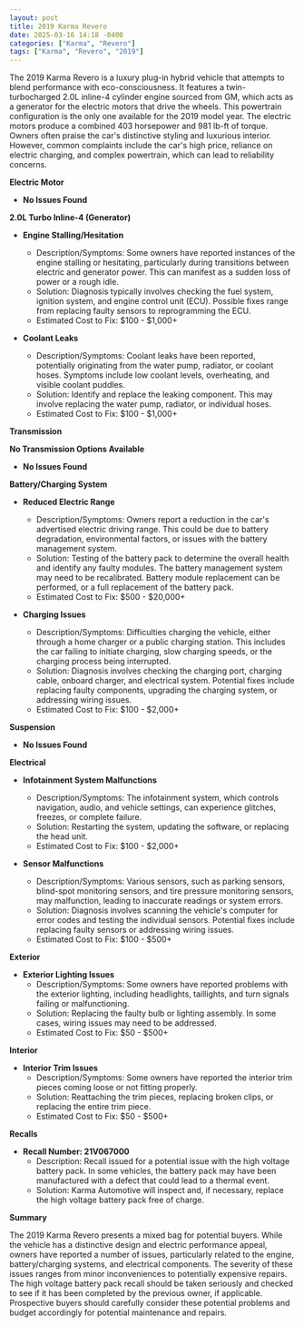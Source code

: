 ```yaml
---
layout: post
title: 2019 Karma Revero
date: 2025-03-16 14:18 -0400
categories: ["Karma", "Revero"]
tags: ["Karma", "Revero", "2019"]
---
```

The 2019 Karma Revero is a luxury plug-in hybrid vehicle that attempts to blend performance with eco-consciousness. It features a twin-turbocharged 2.0L inline-4 cylinder engine sourced from GM, which acts as a generator for the electric motors that drive the wheels. This powertrain configuration is the only one available for the 2019 model year. The electric motors produce a combined 403 horsepower and 981 lb-ft of torque. Owners often praise the car's distinctive styling and luxurious interior. However, common complaints include the car's high price, reliance on electric charging, and complex powertrain, which can lead to reliability concerns.

**Electric Motor**

*   **No Issues Found**

**2.0L Turbo Inline-4 (Generator)**

*   **Engine Stalling/Hesitation**
    *   Description/Symptoms: Some owners have reported instances of the engine stalling or hesitating, particularly during transitions between electric and generator power. This can manifest as a sudden loss of power or a rough idle.
    *   Solution: Diagnosis typically involves checking the fuel system, ignition system, and engine control unit (ECU). Possible fixes range from replacing faulty sensors to reprogramming the ECU.
    *   Estimated Cost to Fix: $100 - $1,000+

*   **Coolant Leaks**
    *   Description/Symptoms: Coolant leaks have been reported, potentially originating from the water pump, radiator, or coolant hoses. Symptoms include low coolant levels, overheating, and visible coolant puddles.
    *   Solution: Identify and replace the leaking component. This may involve replacing the water pump, radiator, or individual hoses.
    *   Estimated Cost to Fix: $100 - $1,000+

**Transmission**

**No Transmission Options Available**

*   **No Issues Found**

**Battery/Charging System**

*   **Reduced Electric Range**
    *   Description/Symptoms: Owners report a reduction in the car's advertised electric driving range. This could be due to battery degradation, environmental factors, or issues with the battery management system.
    *   Solution: Testing of the battery pack to determine the overall health and identify any faulty modules. The battery management system may need to be recalibrated. Battery module replacement can be performed, or a full replacement of the battery pack.
    *   Estimated Cost to Fix: $500 - $20,000+

*   **Charging Issues**
    *   Description/Symptoms: Difficulties charging the vehicle, either through a home charger or a public charging station. This includes the car failing to initiate charging, slow charging speeds, or the charging process being interrupted.
    *   Solution: Diagnosis involves checking the charging port, charging cable, onboard charger, and electrical system. Potential fixes include replacing faulty components, upgrading the charging system, or addressing wiring issues.
    *   Estimated Cost to Fix: $100 - $2,000+

**Suspension**

*   **No Issues Found**

**Electrical**

*   **Infotainment System Malfunctions**
    *   Description/Symptoms: The infotainment system, which controls navigation, audio, and vehicle settings, can experience glitches, freezes, or complete failure.
    *   Solution: Restarting the system, updating the software, or replacing the head unit.
    *   Estimated Cost to Fix: $100 - $2,000+

*   **Sensor Malfunctions**
    *   Description/Symptoms: Various sensors, such as parking sensors, blind-spot monitoring sensors, and tire pressure monitoring sensors, may malfunction, leading to inaccurate readings or system errors.
    *   Solution: Diagnosis involves scanning the vehicle's computer for error codes and testing the individual sensors. Potential fixes include replacing faulty sensors or addressing wiring issues.
    *   Estimated Cost to Fix: $100 - $500+

**Exterior**

*   **Exterior Lighting Issues**
    *   Description/Symptoms: Some owners have reported problems with the exterior lighting, including headlights, taillights, and turn signals failing or malfunctioning.
    *   Solution: Replacing the faulty bulb or lighting assembly. In some cases, wiring issues may need to be addressed.
    *   Estimated Cost to Fix: $50 - $500+

**Interior**

*   **Interior Trim Issues**
    *   Description/Symptoms: Some owners have reported the interior trim pieces coming loose or not fitting properly.
    *   Solution: Reattaching the trim pieces, replacing broken clips, or replacing the entire trim piece.
    *   Estimated Cost to Fix: $50 - $500+

**Recalls**

*   **Recall Number: 21V067000**
    *   Description: Recall issued for a potential issue with the high voltage battery pack. In some vehicles, the battery pack may have been manufactured with a defect that could lead to a thermal event.
    *   Solution: Karma Automotive will inspect and, if necessary, replace the high voltage battery pack free of charge.

**Summary**

The 2019 Karma Revero presents a mixed bag for potential buyers. While the vehicle has a distinctive design and electric performance appeal, owners have reported a number of issues, particularly related to the engine, battery/charging systems, and electrical components. The severity of these issues ranges from minor inconveniences to potentially expensive repairs. The high voltage battery pack recall should be taken seriously and checked to see if it has been completed by the previous owner, if applicable. Prospective buyers should carefully consider these potential problems and budget accordingly for potential maintenance and repairs.

